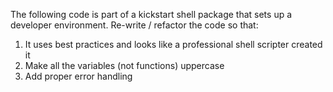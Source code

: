 The following code is part of a kickstart shell package that sets up a developer environment. Re-write / refactor the code so that:

1. It uses best practices and looks like a professional shell scripter created it
2. Make all the variables (not functions) uppercase
3. Add proper error handling